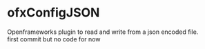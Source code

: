 # ofxConfigJSON
Openframeworks plugin to read and write from a json encoded file.<br />
first commit but no code for now
